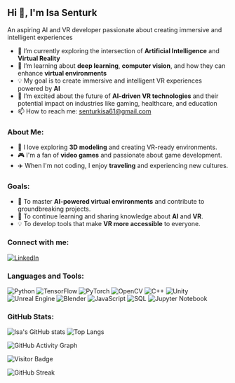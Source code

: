 ## Hi 👋, I'm Isa Senturk
An aspiring AI and VR developer passionate about creating immersive and intelligent experiences

- 🔭 I’m currently exploring the intersection of **Artificial Intelligence** and **Virtual Reality**
- 🌱 I’m learning about **deep learning**, **computer vision**, and how they can enhance **virtual environments**
- 💡 My goal is to create immersive and intelligent VR experiences powered by **AI**
- 🚀 I’m excited about the future of **AI-driven VR technologies** and their potential impact on industries like gaming, healthcare, and education
- 📫 How to reach me: senturkisa61@gmail.com

  
### About Me:
- 🎨 I love exploring **3D modeling** and creating VR-ready environments.
- 🎮 I'm a fan of **video games** and passionate about game development.
- ✈️ When I'm not coding, I enjoy **traveling** and experiencing new cultures.


### Goals:
- 🚀 To master **AI-powered virtual environments** and contribute to groundbreaking projects.
- 🌱 To continue learning and sharing knowledge about **AI** and **VR**.
- 💡 To develop tools that make **VR more accessible** to everyone.

  
### Connect with me:
[![LinkedIn](https://img.shields.io/badge/LinkedIn-0077B5?style=for-the-badge&logo=linkedin&logoColor=white)](https://www.linkedin.com/in/isa-şentürk-7279b7267)


### Languages and Tools:
![Python](https://img.shields.io/badge/-Python-05122A?style=flat&logo=python)
![TensorFlow](https://img.shields.io/badge/-TensorFlow-05122A?style=flat&logo=tensorflow)
![PyTorch](https://img.shields.io/badge/-PyTorch-05122A?style=flat&logo=pytorch)
![OpenCV](https://img.shields.io/badge/-OpenCV-05122A?style=flat&logo=opencv)
![C++](https://img.shields.io/badge/-C++-05122A?style=flat&logo=c%2B%2B)
![Unity](https://img.shields.io/badge/-Unity-05122A?style=flat&logo=unity)
![Unreal Engine](https://img.shields.io/badge/-Unreal%20Engine-05122A?style=flat&logo=unreal-engine)
![Blender](https://img.shields.io/badge/-Blender-05122A?style=flat&logo=blender)
![JavaScript](https://img.shields.io/badge/-JavaScript-05122A?style=flat&logo=javascript)
![SQL](https://img.shields.io/badge/-SQL-05122A?style=flat&logo=mysql)
![Jupyter Notebook](https://img.shields.io/badge/-Jupyter%20Notebook-05122A?style=flat&logo=jupyter&logoColor=F37626)

### GitHub Stats:
![Isa's GitHub stats](https://github-readme-stats.vercel.app/api?username=Senturk61&show_icons=true&theme=radical)
![Top Langs](https://github-readme-stats.vercel.app/api/top-langs/?username=Senturk61&layout=compact&theme=radical)


![GitHub Activity Graph](https://github-readme-activity-graph.vercel.app/graph?username=Senturk61&theme=radical)

![Visitor Badge](https://visitor-badge.laobi.icu/badge?page_id=Username.Username)

![GitHub Streak](https://github-readme-streak-stats.herokuapp.com/?user=Senturk61&theme=radical)
